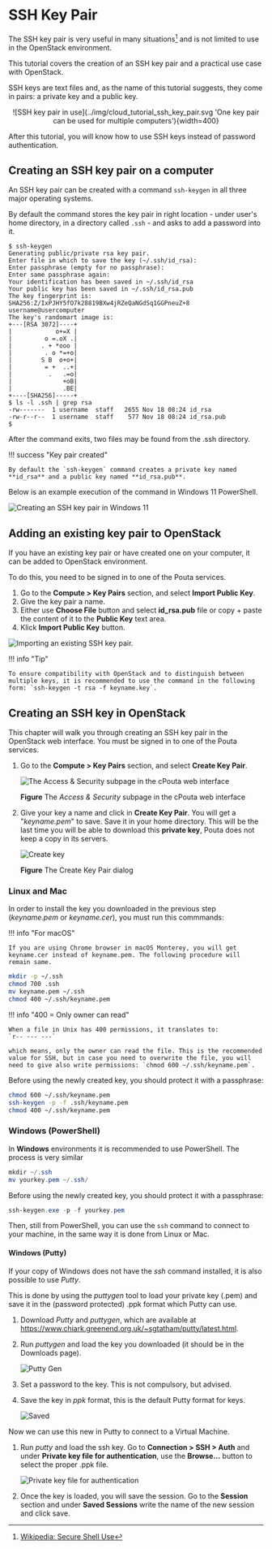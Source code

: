 # SSH Key Pair

The SSH key pair is very useful in many situations[^1] and is not limited to use in the OpenStack environment.

This tutorial covers the creation of an SSH key pair and a practical use case with OpenStack.

SSH keys are text files and, as the name of this tutorial suggests, they come in pairs: a private key and a public key.

<center>
![SSH key pair in use](../img/cloud_tutorial_ssh_key_pair.svg 'One key pair can be used for multiple computers'){width=400}
</center>

After this tutorial, you will know how to use SSH keys instead of password authentication.

## Creating an SSH key pair on a computer

An SSH key pair can be created with a command `ssh-keygen` in all three major operating systems.

By default the command stores the key pair in right location - under user's home directory, in a directory called `.ssh` - and asks to add a password into it.

```text
$ ssh-keygen
Generating public/private rsa key pair.
Enter file in which to save the key (~/.ssh/id_rsa):
Enter passphrase (empty for no passphrase):
Enter same passphrase again:
Your identification has been saved in ~/.ssh/id_rsa
Your public key has been saved in ~/.ssh/id_rsa.pub
The key fingerprint is:
SHA256:Z/IxPJHY5fO7k28819BXw4jRZeQaNGdSq1GGPneuZ+8 username@usercomputer
The key's randomart image is:
+---[RSA 3072]----+
|            o+=X |
|         o =.oX .|
|        . + *ooo |
|         . o *=+o|
|        S B  o+o+|
|         = +  ..+|
|          .   .=o|
|              +oB|
|              .BE|
+----[SHA256]-----+
$ ls -l .ssh | grep rsa
-rw-------  1 username  staff   2655 Nov 18 08:24 id_rsa
-rw-r--r--  1 username  staff    577 Nov 18 08:24 id_rsa.pub
$
```

After the command exits, two files may be found from the .ssh directory.

!!! success "Key pair created"

    By default the `ssh-keygen` command creates a private key named **id_rsa** and a public key named **id_rsa.pub**.

Below is an example execution of the command in Windows 11 PowerShell.

![Creating an SSH key pair in Windows 11](../img/cloud_tutorial_ssh_key_pair_powershell.png 'A screencapture of the Windows 11')

## Adding an existing key pair to OpenStack

If you have an existing key pair or have created one on your computer, it can be added to OpenStack environment.

To do this, you need to be signed in to one of the Pouta services.

1. Go to the **Compute > Key Pairs** section, and select **Import Public Key**.
2. Give the key pair a name.
3. Either use **Choose File** button and select **id_rsa.pub** file or copy + paste the content of it to the **Public Key** text area.
4. Klick **Import Public Key** button.

![Importing an existing SSH key pair.](../img/cloud_tutorial_ssh_key_pair_import.png 'Import Public Key view in OpenStack')

!!! info "Tip"

    To ensure compatibility with OpenStack and to distinguish between multiple keys, it is recommended to use the command in the following form: `ssh-keygen -t rsa -f keyname.key`.

## Creating an SSH key in OpenStack

This chapter will walk you through creating an SSH key pair in the OpenStack web interface. You must be signed in to one of the Pouta services.

1. Go to the **Compute > Key Pairs** section, and select **Create Key Pair**.

    ![The Access & Security subpage in the cPouta web interface](../../img/pouta-user-guide-keypairs.png 'ssh key pairs')

    **Figure** The _Access & Security_ subpage in the cPouta web interface

1. Give your key a name and click in **Create Key Pair**. You will get a "_keyname.pem_" to save. Save it in your home directory. This will be the last time you will be able to download this **private key**, Pouta does not keep a copy in its servers.

    ![Create key](../../img/pouta-create-key.png)

    **Figure** The Create Key Pair dialog

### Linux and Mac

In order to install the key you downloaded in the previous step (_keyname.pem_ or _keyname.cer_), you must run this commmands:

!!! info "For macOS"

    If you are using Chrome browser in macOS Monterey, you will get keyname.cer instead of keyname.pem. The following procedure will remain same.

```bash
mkdir -p ~/.ssh
chmod 700 .ssh
mv keyname.pem ~/.ssh
chmod 400 ~/.ssh/keyname.pem
```

!!! info "400 = Only owner can read"

    When a file in Unix has 400 permissions, it translates to:
    `r-- --- ---`

    which means, only the owner can read the file. This is the recommended value for SSH, but in case you need to overwrite the file, you will need to give also write permissions: `chmod 600 ~/.ssh/keyname.pem`.


Before using the newly created key, you should protect it with a passphrase:

```bash
chmod 600 ~/.ssh/keyname.pem
ssh-keygen -p -f .ssh/keyname.pem
chmod 400 ~/.ssh/keyname.pem
```

### Windows (PowerShell)

In **Windows** environments it is recommended to use PowerShell. The process is very similar

```PowerShell
mkdir ~/.ssh
mv yourkey.pem ~/.ssh/
```

Before using the newly created key, you should protect it with a passphrase:

```PowerShell
ssh-keygen.exe -p -f yourkey.pem
```

Then, still from PowerShell, you can use the `ssh` command to connect to your machine, in the same way it is done from Linux or Mac.

#### Windows (Putty)

If your copy of Windows does not have the _ssh_ command installed, it is also possible to use _Putty_.

This is done by using the _puttygen_ tool to load your private key (.pem) and save it in the (password protected) .ppk format which Putty can use.

1. Download _Putty_ and _puttygen_, which are available at <https://www.chiark.greenend.org.uk/~sgtatham/putty/latest.html>.

1. Run _puttygen_ and load the key you downloaded (it should be in the Downloads page).

    ![Putty Gen](../../img/putty-load.png)

1. Set a password to the key. This is not compulsory, but advised.

1. Save the key in _ppk_ format, this is the default Putty format for keys.

    ![Saved](../../img/putty-saved-ppk.png)

Now we can use this new in Putty to connect to a Virtual Machine.

1. Run _putty_ and load the ssh key. Go to **Connection > SSH > Auth** and under **Private key file for authentication**, use the **Browse...** button to select the proper .ppk file.

    ![Private key file for authentication](../../img/putty-key-file-authentication.png)

1. Once the key is loaded, you will save the session. Go to the **Session** section and under **Saved Sessions** write the name of the new session and click save.

[^1]: [Wikipedia: Secure Shell Use](https://en.wikipedia.org/wiki/Secure_Shell#Use)
